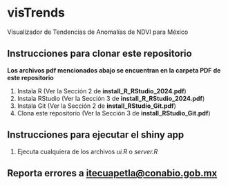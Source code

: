 # visTrends

Visualizador de Tendencias de Anomalías de NDVI para México

## Instrucciones para clonar este repositorio

**Los archivos pdf mencionados abajo se encuentran en la carpeta PDF de este repositorio**

1. Instala R (Ver la Sección 2 de **install_R_RStudio_2024.pdf**)
2. Instala RStudio (Ver la Sección 3 de **install_R_RStudio_2024.pdf**)
3. Instala Git (Ver la Sección 2 de **install_RStudio_Git.pdf**)
4. Clona este repositorio (Ver la Sección 3 de **install_RStudio_Git.pdf**)

## Instrucciones para ejecutar el shiny app

1. Ejecuta cualquiera de los archivos _ui.R_ o _server.R_


## Reporta errores a itecuapetla@conabio.gob.mx

